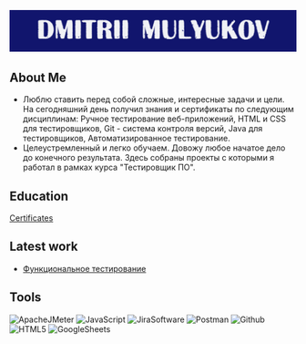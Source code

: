 
 ![Hedaer](assets/logoza.png)

## About Me
- Люблю ставить перед собой сложные, интересные задачи и цели. На сегодняшний день получил знания и сертификаты по следующим дисциплинам: Ручное тестирование веб-приложений, HTML и CSS для тестировщиков, Git - система контроля версий, Java для тестировщиков, Автоматизированное тестирование.
- Целеустремленный и легко обучаем. Довожу любое начатое дело до конечного результата. Здесь собраны проекты с которыми я работал в рамках курса "Тестировщик ПО".
## Education
   [Certificates](https://drive.google.com/drive/folders/1yacYdX7gRIkheBqnVJkiQc9475yTQeQk?usp=sharing)
## Latest work
  - [Функциональное тестирование](https://github.com/Dimonstratos/LatestWork)
## Tools

![ApacheJMeter](https://img.shields.io/badge/-ApacheJMeter-11156D?style=for-the-badge&logo=ApacheJMeter&logoColor=F35C23)
![JavaScript](https://img.shields.io/badge/-JavaScript-11156D?style=for-the-badge&logo=JavaScript)
![JiraSoftware](https://img.shields.io/badge/-JiraSoftware-11156D?style=for-the-badge&logo=JiraSoftware&logoColor=166CDE)
![Postman](https://img.shields.io/badge/-Postman-11156D?style=for-the-badge&logo=Postman&logoColor=E46130)
![Github](https://img.shields.io/badge/-Github-11156D?style=for-the-badge&logo=Github)
![HTML5](https://img.shields.io/badge/-HTML5-11156D?style=for-the-badge&logo=HTML5)
![GoogleSheets](https://img.shields.io/badge/-GoogleSheets-11156D?style=for-the-badge&logo=GoogleSheets)
